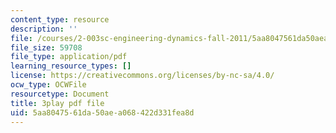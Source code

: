 ```yaml
---
content_type: resource
description: ''
file: /courses/2-003sc-engineering-dynamics-fall-2011/5aa8047561da50aea068422d331fea8d_osyKjTQuwlk.pdf
file_size: 59708
file_type: application/pdf
learning_resource_types: []
license: https://creativecommons.org/licenses/by-nc-sa/4.0/
ocw_type: OCWFile
resourcetype: Document
title: 3play pdf file
uid: 5aa80475-61da-50ae-a068-422d331fea8d
---
```

